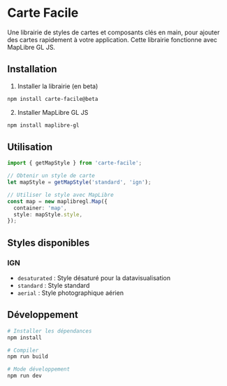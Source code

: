 # Carte Facile

Une librairie de styles de cartes et composants clés en main, pour ajouter des cartes rapidement à votre application.
Cette librairie fonctionne avec MapLibre GL JS.

## Installation

1. Installer la librairie (en beta)
```bash
npm install carte-facile@beta
```

2. Installer MapLibre GL JS
```bash
npm install maplibre-gl
```

## Utilisation

```typescript
import { getMapStyle } from 'carte-facile';

// Obtenir un style de carte
let mapStyle = getMapStyle('standard', 'ign');

// Utiliser le style avec MapLibre
const map = new maplibregl.Map({
  container: 'map',
  style: mapStyle.style,
});
```

## Styles disponibles

### IGN
- `desaturated` : Style désaturé pour la datavisualisation
- `standard` : Style standard
- `aerial` : Style photographique aérien

## Développement

```bash
# Installer les dépendances
npm install

# Compiler
npm run build

# Mode développement
npm run dev
```